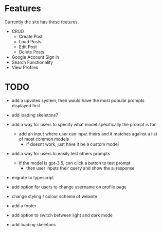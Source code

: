 # Features

Currently the site has these features.

- CRUD
  - Create Post
  - Load Posts
  - Edit Post
  - Delete Posts
- Google Account Sign in
- Search Functionality
- View Profiles

# TODO

- add a upvotes system, then would have the most popular prompts displayed first

- add loading skeletons?

- add a way for users to specify what model specifically the prompt is for

  - add an input where user can input theirs and it matches against a list of most common models
    - if doesnt work, just have it be a custom model

- add a way for users to easily test others prompts

  - if the model is gpt-3.5, can click a button to test prompt
    - then user inputs their query and show the ai response

- migrate to typescript

- add option for users to change username on profile page

- change styling / colour scheme of website

- add a footer

- add option to switch between light and dark mode

- add loading skeletons
